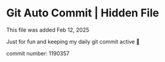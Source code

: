 # Git Auto Commit | Hidden File

This file was added Feb 12, 2025

Just for fun and keeping my daily git commit active 🤪

commit number: 1190357
